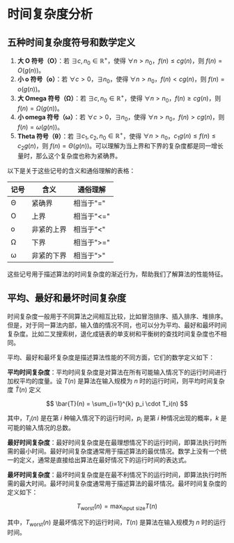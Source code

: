 # 时间复杂度分析

## 五种时间复杂度符号和数学定义

1. **大 O 符号（O）**：若 $\exists{c, n_{0}} \in \mathbb{R}^{+}$，使得 $\forall{n} > n_0$，$f(n) \leq cg(n)$，则 $f(n) = O(g(n))$。
2. **小 o 符号（o）**：若 $\forall{c} > 0$，$\exists{n_0}$，使得 $\forall{n} > n_0$，$f(n) < cg(n)$，则 $f(n) = o(g(n))$。
3. **大 Omega 符号（Ω）**：若 $\exists{c, n_{0}} \in \mathbb{R}^{+}$，使得 $\forall{n} > n_0$，$f(n) \geq cg(n)$，则 $f(n) = \Omega(g(n))$。
4. **小 omega 符号（ω）**：若 $\forall{c} > 0$，$\exists{n_0}$，使得 $\forall{n} > n_0$，$f(n) > cg(n)$，则 $f(n) = \omega(g(n))$。
5. **Theta 符号（θ）**：若 $\exists{c_1, c_2, n_0} \in \mathbb{R}^{+}$，使得 $\forall{n} > n_0$，$c_1g(n) \leq f(n) \leq c_2g(n)$，则 $f(n) = \Theta(g(n))$。可以理解为当上界和下界的复杂度都是同一增长量时，那么这个复杂度也称为紧确界。

以下是关于这些记号的含义和通俗理解的表格：

| 记号 | 含义       | 通俗理解    |
| ---- | ---------- | ----------- |
| Θ    | 紧确界     | 相当于"="   |
| O    | 上界       | 相当于"\<=" |
| o    | 非紧的上界 | 相当于"\<"  |
| Ω    | 下界       | 相当于">="  |
| ω    | 非紧的下界 | 相当于">"   |

这些记号用于描述算法的时间复杂度的渐近行为，帮助我们了解算法的性能特征。

## 平均、最好和最坏时间复杂度

时间复杂度一般用于不同算法之间相互比较，比如冒泡排序、插入排序、堆排序。但是，对于同一算法内部，输入值的情况不同，也可以分为平均、最好和最坏时间复杂度。比如二叉搜索树，退化成链表的单支树和平衡树的查找时间复杂度也不相同。

平均、最好和最坏复杂度是描述算法性能的不同方面，它们的数学定义如下：

**平均时间复杂度**：平均时间复杂度是对算法在所有可能输入情况下的运行时间进行加权平均的度量。设 $T(n)$ 是算法在输入规模为 $n$ 时的运行时间，则平均时间复杂度 $\bar{T}(n)$ 定义

$$
\bar{T}(n) = \sum_{i=1}^{k} p_i \cdot T_i(n)
$$

其中，$T_i(n)$ 是在第 $i$ 种输入情况下的运行时间，$p_i$ 是第 $i$ 种情况出现的概率，$k$ 是可能的输入情况的总数。

**最好时间复杂度**：最好时间复杂度是在最理想情况下的运行时间，即算法执行时所需的最小时间。最好时间复杂度通常用于描述算法的最优情况。数学上没有一个统一的定义，通常是直接给出算法在最好情况下的运行时间的表达式。

**最坏时间复杂度**：最坏时间复杂度是在最不利情况下的运行时间，即算法执行时所需的最大时间。最坏时间复杂度通常用于描述算法的最坏情况。最坏时间复杂度的定义如下：

$$
T_{\text{worst}}(n) = \max_{\text{input size}} T(n)
$$

其中，$T_{\text{worst}}(n)$ 是最坏情况下的运行时间，$T(n)$ 是算法在输入规模为 $n$ 时的运行时间。
